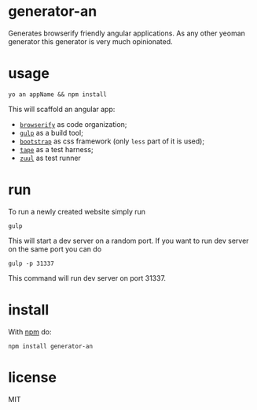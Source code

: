 # generator-an

Generates browserify friendly angular applications. As any other yeoman generator this generator is very much opinionated. 
# usage

```
yo an appName && npm install
```

This will scaffold an angular app:

* [`browserify`](http://browserify.org/) as code organization;
* [`gulp`](http://gulpjs.com/) as a build tool;
* [`bootstrap`](http://getbootstrap.com/) as css framework (only `less` part of it is used);
* [`tape`](https://github.com/substack/tape) as a test harness;
* [`zuul`](https://github.com/defunctzombie/zuul) as test runner

# run

To run a newly created website simply run

```
gulp
```

This will start a dev server on a random port. If you want to run dev server on
the same port you can do

```
gulp -p 31337
```

This command will run dev server on port 31337.

# install

With [npm](https://npmjs.org) do:

```
npm install generator-an
```

# license

MIT
